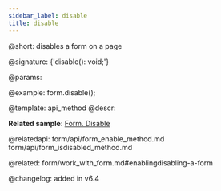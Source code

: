 ```yaml
---
sidebar_label: disable
title: disable
---          
```


@short: disables a form on a page

@signature: {'disable(): void;'}

@params:

@example:
form.disable();

@template: api_method
@descr:

**Related sample**: [Form. Disable](https://snippet.dhtmlx.com/few71nk2)

@relatedapi: form/api/form_enable_method.md
form/api/form_isdisabled_method.md

@related: form/work_with_form.md#enablingdisabling-a-form

@changelog:
added in v6.4
